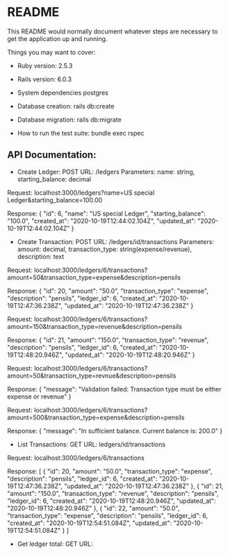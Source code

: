# README

This README would normally document whatever steps are necessary to get the
application up and running.

Things you may want to cover:

* Ruby version: 2.5.3

* Rails version: 6.0.3

* System dependencies postgres 

* Database creation: rails db:create

* Database migration: rails db:migrate

* How to run the test suite: bundle exec rspec 


## API Documentation:

* Create Ledger: POST
URL: /ledgers
Parameters: name: string, starting_balance: decimal

Request:
localhost:3000/ledgers?name=US special Ledger&starting_balance=100.00

Response:
{
    "id": 6,
    "name": "US special Ledger",
    "starting_balance": "100.0",
    "created_at": "2020-10-19T12:44:02.104Z",
    "updated_at": "2020-10-19T12:44:02.104Z"
}

* Create Transaction: POST
URL: /ledgers/id/transactions
Parameters: amount: decimal, transaction_type: string(expense/revenue), description: text

Request:
localhost:3000/ledgers/6/transactions?amount=50&transaction_type=expense&description=pensils

Response:
{
    "id": 20,
    "amount": "50.0",
    "transaction_type": "expense",
    "description": "pensils",
    "ledger_id": 6,
    "created_at": "2020-10-19T12:47:36.238Z",
    "updated_at": "2020-10-19T12:47:36.238Z"
}

Request:
localhost:3000/ledgers/6/transactions?amount=150&transaction_type=revenue&description=pensils

Response:
{
    "id": 21,
    "amount": "150.0",
    "transaction_type": "revenue",
    "description": "pensils",
    "ledger_id": 6,
    "created_at": "2020-10-19T12:48:20.946Z",
    "updated_at": "2020-10-19T12:48:20.946Z"
}

Request:
localhost:3000/ledgers/6/transactions?amount=50&transaction_type=revnue&description=pensils

Response:
{
    "message": "Validation failed: Transaction type must be either expense or revenue"
}

Request:
localhost:3000/ledgers/6/transactions?amount=500&transaction_type=expense&description=pensils

Response:
{
    "message": "In sufficient balance. Current balance is: 200.0"
}

* List Transactions: GET
URL: ledgers/id/transactions

Request:
localhost:3000/ledgers/6/transactions

Response:
[
    {
        "id": 20,
        "amount": "50.0",
        "transaction_type": "expense",
        "description": "pensils",
        "ledger_id": 6,
        "created_at": "2020-10-19T12:47:36.238Z",
        "updated_at": "2020-10-19T12:47:36.238Z"
    },
    {
        "id": 21,
        "amount": "150.0",
        "transaction_type": "revenue",
        "description": "pensils",
        "ledger_id": 6,
        "created_at": "2020-10-19T12:48:20.946Z",
        "updated_at": "2020-10-19T12:48:20.946Z"
    },
    {
        "id": 22,
        "amount": "50.0",
        "transaction_type": "expense",
        "description": "pensils",
        "ledger_id": 6,
        "created_at": "2020-10-19T12:54:51.084Z",
        "updated_at": "2020-10-19T12:54:51.084Z"
    }
]

* Get ledger total: GET
URL:
